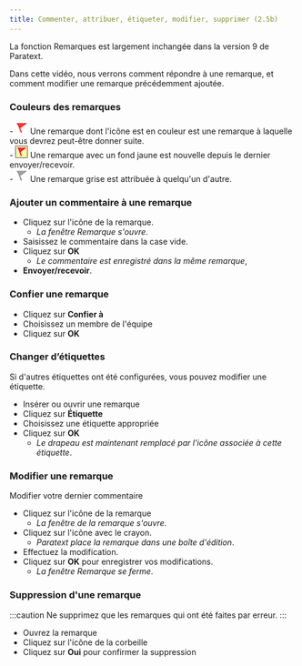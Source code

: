 ```yaml
---
title: Commenter, attribuer, étiqueter, modifier, supprimer (2.5b)
---
```

La fonction Remarques est largement inchangée dans la version 9 de Paratext.

Dans cette vidéo, nous verrons comment répondre à une remarque, et comment modifier une remarque précédemment ajoutée.

### Couleurs des remarques

- ![](../media/af2265719adde77e6c37fe29d53837a0.png) 
Une remarque dont l'icône est en couleur est une remarque à laquelle vous devrez peut-être donner suite.  
- ![](../media/d75a709de0625acdd2d5606b881713c7.jpeg)  Une remarque avec un fond jaune est nouvelle depuis le dernier envoyer/recevoir.  
- ![](../media/52011900797d9603380805140bdf824b.png)  Une remarque grise est attribuée à quelqu'un d'autre.

### Ajouter un commentaire à une remarque

- Cliquez sur l'icône de la remarque.
  - *La fenêtre Remarque s'ouvre*.
- Saisissez le commentaire dans la case vide.
- Cliquez sur **OK**
  - *Le commentaire est enregistré dans la même remarque*,
- **Envoyer/recevoir**.

### Confier une remarque

- Cliquez sur **Confier à**
- Choisissez un membre de l'équipe
- Cliquez sur **OK**

### Changer d’étiquettes

Si d'autres étiquettes ont été configurées, vous pouvez modifier une étiquette.

- Insérer ou ouvrir une remarque
- Cliquez sur **Étiquette**
- Choisissez une étiquette appropriée
- Cliquez sur **OK**
  - *Le drapeau est maintenant remplacé par l'icône associée à cette étiquette*.

### Modifier une remarque

Modifier votre dernier commentaire

- Cliquez sur l'icône de la remarque
  - *La fenêtre de la remarque s'ouvre*.
- Cliquez sur l'icône avec le crayon.
  - *Paratext place la remarque dans une boîte d'édition*.
- Effectuez la modification.
- Cliquez sur **OK** pour enregistrer vos modifications.
  - *La fenêtre Remarque se ferme*.

##### 

### Suppression d'une remarque
:::caution
Ne supprimez que les remarques qui ont été faites par erreur.
:::
- Ouvrez la remarque
- Cliquez sur l'icône de la corbeille
- Cliquez sur **Oui** pour confirmer la suppression
